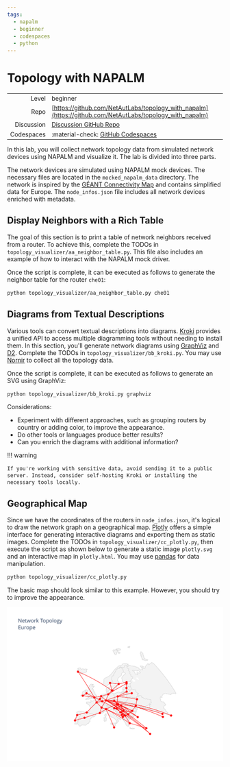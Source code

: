 ```yaml
---
tags:
  - napalm
  - beginner
  - codespaces
  - python
---
```


# Topology with NAPALM


|             |                                                                                                          |
| ----------: | :--------------------------------------------------------------------------------------------------------|
| Level       | beginner                                                                                                 |
| Repo        | [https://github.com/NetAutLabs/topology_with_napalm](https://github.com/NetAutLabs/topology_with_napalm) |
| Discussion  | [Discussion GitHub Repo](https://github.com/NetAutLabs/topology_with_napalm/discussions)                 |
| Codespaces  | :material-check: [GitHub Codespaces](https://codespaces.new/NetAutLabs/topology_with_napalm)             |


In this lab, you will collect network topology data from simulated network devices using NAPALM and visualize it. The lab is divided into three parts.

The network devices are simulated using NAPALM mock devices. The necessary files are located in the `mocked_napalm_data` directory. The network is inspired by the [GÉANT Connectivity Map](https://map.geant.org/) and contains simplified data for Europe. The `node_infos.json` file includes all network devices enriched with metadata.

## Display Neighbors with a Rich Table

The goal of this section is to print a table of network neighbors received from a router. To achieve this, complete the TODOs in `topology_visualizer/aa_neighbor_table.py`. This file also includes an example of how to interact with the NAPALM mock driver.

Once the script is complete, it can be executed as follows to generate the neighbor table for the router `che01`:

```bash
python topology_visualizer/aa_neighbor_table.py che01
```

## Diagrams from Textual Descriptions

Various tools can convert textual descriptions into diagrams. [Kroki](https://kroki.io/) provides a unified API to access multiple diagramming tools without needing to install them. In this section, you'll generate network diagrams using [GraphViz](https://www.graphviz.org/) and [D2](https://github.com/terrastruct/d2). Complete the TODOs in `topology_visualizer/bb_kroki.py`. You may use [Nornir](https://nornir.readthedocs.io/en/stable/index.html) to collect all the topology data.

Once the script is complete, it can be executed as follows to generate an SVG using GraphViz:

```bash
python topology_visualizer/bb_kroki.py graphviz
```

Considerations:

- Experiment with different approaches, such as grouping routers by country or adding color, to improve the appearance.
- Do other tools or languages produce better results?
- Can you enrich the diagrams with additional information?

!!! warning


    If you're working with sensitive data, avoid sending it to a public server. Instead, consider self-hosting Kroki or installing the necessary tools locally.


## Geographical Map

Since we have the coordinates of the routers in `node_infos.json`, it's logical to draw the network graph on a geographical map. [Plotly](https://plotly.com/python/) offers a simple interface for generating interactive diagrams and exporting them as static images. Complete the TODOs in `topology_visualizer/cc_plotly.py`, then execute the script as shown below to generate a static image `plotly.svg` and an interactive map in `plotly.html`. You may use [pandas](https://pandas.pydata.org/) for data manipulation.

```bash
python topology_visualizer/cc_plotly.py
```

The basic map should look similar to this example. However, you should try to improve the appearance.

![geo map with plotly](imgs/plotly.svg)


